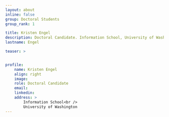 ```yaml
---
layout: about
inline: false
group: Doctoral Students
group_rank: 1

title: Kristen Engel
description: Doctoral Candidate. Information School, University of Washington
lastname: Engel

teaser: >


profile:
    name: Kristen Engel
    align: right
    image: 
    role: Doctoral Candidate
    email: 
    linkedin: 
    address: >
        Information School<br />
        University of Washington
---
```

